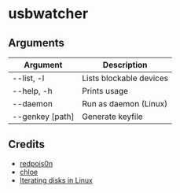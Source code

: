 # usbwatcher

## Arguments

| Argument    		| Description                           |
| --------    		| -----------                           |
| --list, -l	   	| Lists blockable devices		|
| --help, -h		| Prints usage				|
| --daemon		| Run as daemon (Linux)			|
| --genkey [path]	| Generate keyfile			| 

## Credits

- [redpois0n](https://redpois0n.com)
- [chloe](http://chloe.re)
- [Iterating disks in Linux](https://stackoverflow.com/questions/7243988/how-to-list-the-harddisks-attached-to-a-linux-machine-using-c)
